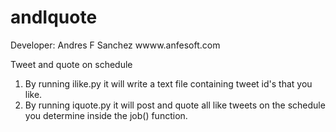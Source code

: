 # andIquote
Developer: Andres F Sanchez
wwww.anfesoft.com

Tweet and quote on schedule
1) By running ilike.py it will write a text file containing tweet id's that you like.
2) By running iquote.py it will post and quote all like tweets on the schedule you determine inside the job() function.
